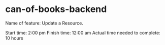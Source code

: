 # can-of-books-backend

Name of feature: Update a Resource.

Start time: 2:00 pm
Finish time: 12:00 am
Actual time needed to complete: 10 hours
